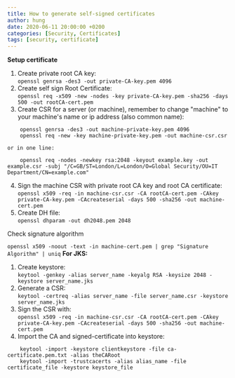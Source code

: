 ```yaml
---
title: How to generate self-signed certificates
author: hung
date: 2020-06-11 20:00:00 +0200
categories: [Security, Certificates]
tags: [security, certificate]
---
```


**Setup certificate**

1.  Create private root CA key:  
    `openssl genrsa -des3 -out private-CA-key.pem 4096`
2.  Create self sign Root Certificate:  
    `openssl req -x509 -new -nodes -key private-CA-key.pem -sha256 -days 500 -out rootCA-cert.pem`
3.  Create CSR for a server (or machine), remember to change "machine" to your machine's name or ip address (also common name):  
```shell
    openssl genrsa -des3 -out machine-private-key.pem 4096  
    openssl req -new -key machine-private-key.pem -out machine-csr.csr 
```

    or in one line:  
```
    openssl req -nodes -newkey rsa:2048 -keyout example.key -out example.csr -subj "/C=GB/ST=London/L=London/O=Global Security/OU=IT Department/CN=example.com"
```
4.  Sign the machine CSR with private root CA key and root CA certificate:  
    `openssl x509 -req -in machine-csr.csr -CA rootCA-cert.pem -CAkey private-CA-key.pem -CAcreateserial -days 500 -sha256 -out machine-cert.pem`
5.  Create DH file:  
    `openssl dhparam -out dh2048.pem 2048`

Check signature algorithm

`openssl x509 -noout -text -in machine-cert.pem | grep "Signature Algorithm" | uniq` **For JKS:**

1.  Create keystore:  
    `keytool -genkey -alias server_name -keyalg RSA -keysize 2048 -keystore server_name.jks`
2.  Generate a CSR:  
    `keytool -certreq -alias server_name -file server_name.csr -keystore server_name.jks`
3.  Sign the CSR with:  
    `openssl x509 -req -in machine-csr.csr -CA rootCA-cert.pem -CAkey private-CA-key.pem -CAcreateserial -days 500 -sha256 -out machine-cert.pem`
4.  Import the CA and signed-certificate into keystore: 
```shell
    keytool -import -keystore clientkeystore -file ca-certificate.pem.txt -alias theCARoot  
    keytool -import -trustcacerts -alias alias_name -file certificate_file -keystore keystore_file
```